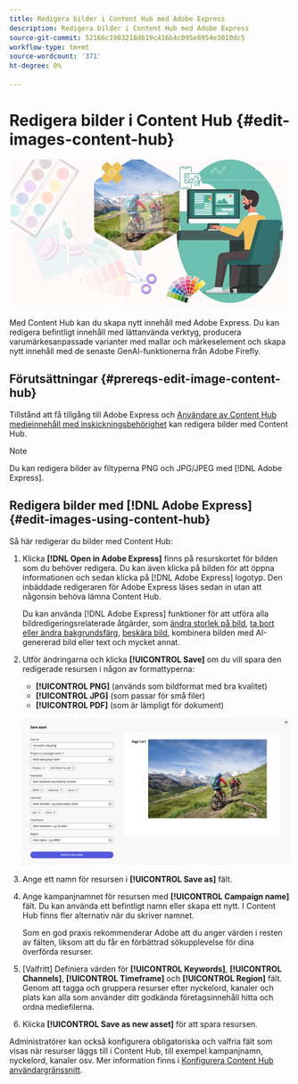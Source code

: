 ```yaml
---
title: Redigera bilder i Content Hub med Adobe Express
description: Redigera bilder i Content Hub med Adobe Express
source-git-commit: 52166c1983218d619c416b4c095e8954e3010dc5
workflow-type: tm+mt
source-wordcount: '371'
ht-degree: 0%

---
```


# Redigera bilder i Content Hub {#edit-images-content-hub}

![Redigera bilder i Content Hub med Adobe Express](assets/edit-images-content-hub.png)

Med Content Hub kan du skapa nytt innehåll med Adobe Express. Du kan redigera befintligt innehåll med lättanvända verktyg, producera varumärkesanpassade varianter med mallar och märkeselement och skapa nytt innehåll med de senaste GenAI-funktionerna från Adobe Firefly.

## Förutsättningar {#prereqs-edit-image-content-hub}

Tillstånd att få tillgång till Adobe Express och [Användare av Content Hub medieinnehåll med inskickningsbehörighet](/help/assets/deploy-content-hub.md#onboard-content-hub-consumer-users-submission-rights) kan redigera bilder med Content Hub.

>[!NOTE]
>
>Du kan redigera bilder av filtyperna PNG och JPG/JPEG med [!DNL Adobe Express].

## Redigera bilder med [!DNL Adobe Express] {#edit-images-using-content-hub}

Så här redigerar du bilder med Content Hub:

1. Klicka **[!DNL Open in Adobe Express]** finns på resurskortet för bilden som du behöver redigera. Du kan även klicka på bilden för att öppna informationen och sedan klicka på [!DNL Adobe Express] logotyp. Den inbäddade redigeraren för Adobe Express läses sedan in utan att någonsin behöva lämna Content Hub.

   Du kan använda [!DNL Adobe Express] funktioner för att utföra alla bildredigeringsrelaterade åtgärder, som [ändra storlek på bild](https://helpx.adobe.com/express/using/resize-image.html), [ta bort eller ändra bakgrundsfärg](https://helpx.adobe.com/express/using/remove-background.html), [beskära bild](https://helpx.adobe.com/express/using/crop-image.html), kombinera bilden med AI-genererad bild eller text och mycket annat.

1. Utför ändringarna och klicka **[!UICONTROL Save]** om du vill spara den redigerade resursen i någon av formattyperna:

   * **[!UICONTROL PNG]** (används som bildformat med bra kvalitet)
   * **[!UICONTROL JPG]** (som passar för små filer)
   * **[!UICONTROL PDF]** (som är lämpligt för dokument)

   ![Spara bild med Adobe Express](assets/adobe-express-save-as.png)

1. Ange ett namn för resursen i **[!UICONTROL Save as]** fält.

1. Ange kampanjnamnet för resursen med **[!UICONTROL Campaign name]** fält. Du kan använda ett befintligt namn eller skapa ett nytt. I Content Hub finns fler alternativ när du skriver namnet. <!--You can define multiple Campaign names for your upload. While you are typing a name, either click anywhere else within the dialog box or press the `,` (Comma) key to register the name.-->

   Som en god praxis rekommenderar Adobe att du anger värden i resten av fälten, liksom att du får en förbättrad sökupplevelse för dina överförda resurser.

1. [Valfritt] Definiera värden för **[!UICONTROL Keywords]**, **[!UICONTROL Channels]**, **[!UICONTROL Timeframe]** och **[!UICONTROL Region]** fält. Genom att tagga och gruppera resurser efter nyckelord, kanaler och plats kan alla som använder ditt godkända företagsinnehåll hitta och ordna mediefilerna.

1. Klicka **[!UICONTROL Save as new asset]** för att spara resursen.

Administratörer kan också konfigurera obligatoriska och valfria fält som visas när resurser läggs till i Content Hub, till exempel kampanjnamn, nyckelord, kanaler osv. Mer information finns i [Konfigurera Content Hub användargränssnitt](configure-content-hub-ui-options.md#configure-upload-options-content-hub).



